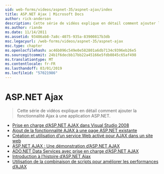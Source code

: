 ```yaml
---
uid: web-forms/videos/aspnet-35/aspnet-ajax/index
title: ASP.NET Ajax | Microsoft Docs
author: rick-anderson
description: Cette série de vidéos explique en détail comment ajouter la fonctionnalité Ajax à une application ASP.NET.
ms.author: riande
ms.date: 11/14/2011
ms.assetid: 93486ab8-7a8c-4075-935a-83900817b3db
msc.legacyurl: /web-forms/videos/aspnet-35/aspnet-ajax
msc.type: chapter
ms.openlocfilehash: ac46b096c549e0e582801a6db7134c9396eb26e5
ms.sourcegitcommit: 24b1f6decbb17bb22a45166e5fdb0845c65af498
ms.translationtype: MT
ms.contentlocale: fr-FR
ms.lasthandoff: 03/01/2019
ms.locfileid: "57021986"
---
```

<a name="aspnet-ajax"></a>ASP.NET Ajax
====================
> Cette série de vidéos explique en détail comment ajouter la fonctionnalité Ajax à une application ASP.NET.


- [Prise en charge d’ASP.NET AJAX dans Visual Studio 2008](aspnet-ajax-support-in-visual-studio-2008.md)
- [Ajout de la fonctionnalité AJAX à une page ASP.NET existante](adding-ajax-functionality-to-an-existing-aspnet-page.md)
- [Création et utilisation d’un service Web activé pour AJAX dans un site web](creating-and-using-an-ajax-enabled-web-service-in-a-web-site.md)
- [ASP.NET AJAX : Une démonstration d’ASP.NET AJAX](aspnet-ajax-a-demonstration-of-aspnet-ajax.md)
- [ADO.NET Data Services avec prise en charge d’ASP.NET AJAX](adonet-data-services-with-aspnet-ajax-support.md)
- [Introduction à l’histoire d’ASP.NET Ajax](introduction-to-aspnet-ajax-history.md)
- [Utilisation de la combinaison de scripts pour améliorer les performances d’AJAX](using-script-combining-to-improve-ajax-performance.md)

